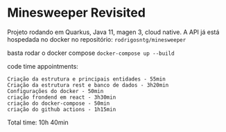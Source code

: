 # Minesweeper Revisited

Projeto rodando em Quarkus, Java 11, magen 3, cloud native.
A API já está hospedada no docker no repositório: `rodrigosntg/minesweeper`


basta rodar o docker compose
`docker-compose up --build`
  


code time appointments:  

    Criação da estrutura e principais entidades - 55min
    Criação da estrutura rest e banco de dados - 3h20min
    Configurações do docker - 50min
    criação frondend em react - 3h30min
    criação do docker-compose - 50min
    criação do github actions - 1h15min

Total time: 10h 40min